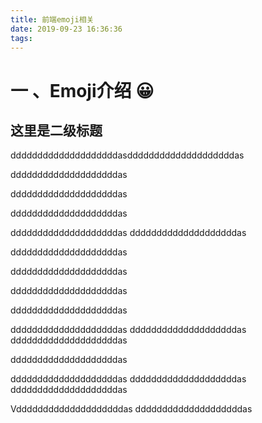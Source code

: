 ```yaml
---
title: 前端emoji相关
date: 2019-09-23 16:36:36
tags:
---
```


# 一 、Emoji介绍 😀
## 这里是二级标题

ddddddddddddddddddddasddddddddddddddddddddas

ddddddddddddddddddddas


ddddddddddddddddddddas

ddddddddddddddddddddas

<!-- more -->
ddddddddddddddddddddas
ddddddddddddddddddddas

ddddddddddddddddddddas

ddddddddddddddddddddas

ddddddddddddddddddddas

ddddddddddddddddddddas

ddddddddddddddddddddas
ddddddddddddddddddddas
ddddddddddddddddddddas

ddddddddddddddddddddas

ddddddddddddddddddddas
ddddddddddddddddddddas
ddddddddddddddddddddas

Vddddddddddddddddddddas
ddddddddddddddddddddas